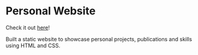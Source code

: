 # Personal Website

Check it out [here](https://harsh-2420.github.io/)!


Built a static website to showcase personal projects, publications and skills using HTML and CSS.

